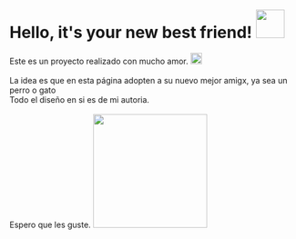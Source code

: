 <h1>Hello, it's your new best friend! <img src="https://media.giphy.com/media/ty8vlKWi8CJ8XKxhXj/giphy.gif" width="50"></h1>

<p>Este es un proyecto realizado con mucho amor. <img src="https://media.giphy.com/media/Z63IGkT6bmiEg3vo8o/giphy.gif" width="20">
<br>
<br>
La idea es que en esta página adopten a su nuevo mejor amigx, ya sea un perro o gato
<br>
Todo el diseño en si es de mi autoria.
<br>
<br>
Espero que les guste.

<img src="https://media.giphy.com/media/torBw1NyiGVjO/giphy.gif" width="200">
